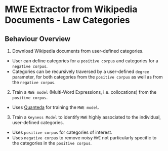 # MWE Extractor from Wikipedia Documents - Law Categories

## Behaviour Overview
1. Download Wikipedia documents from user-defined categories.
  * User can define categories for a `positive corpus` and categories for a `negative corpus`.
  * Categories can be recursively traversed by a user-defined `degree` parameter, for both categories from the `positive corpus` as well as from the `negative corpus`.
2. Train a `MWE model` (Multi-Word Expressions, i.e. collocations) from the `positive corpus`.
  * Uses [Quanteda](https://quanteda.io/) for training the `MWE model`.
3. Train a `Keyness Model` to identify `MWE` highly associated to the individual, user-defined categories.
  * Uses `positive corpus` for categories of interest.
  * Uses `negative corpus` to remove noisy `MWE` not particularly specific to the categories in the `positive corpus`.
  